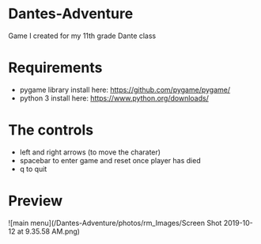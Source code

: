 # Dantes-Adventure
Game I created for my 11th grade Dante class


# Requirements
* pygame library install here: https://github.com/pygame/pygame/
* python 3 install here: https://www.python.org/downloads/

# The controls
* left and right arrows (to  move the charater)
* spacebar to enter game and reset once player has died
* q to quit

# Preview
![main menu](/Dantes-Adventure/photos/rm_Images/Screen Shot 2019-10-12 at 9.35.58 AM.png)
